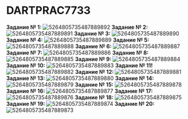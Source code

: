 # DARTPRAC7733
<strong>Задание № 1: </strong>![5264805735487889892](https://github.com/user-attachments/assets/2b4e8111-0964-4046-b8bc-9092b8210362)
<strong>Задание № 2: </strong>![5264805735487889891](https://github.com/user-attachments/assets/609740f1-5fc8-4caf-88fc-f1c529c7f2c4)
<strong>Задание № 3: </strong>![5264805735487889890](https://github.com/user-attachments/assets/88010b0b-96fb-44f4-952d-4864504c7101)
<strong>Задание № 4: </strong>![5264805735487889889](https://github.com/user-attachments/assets/e08eef27-32d4-4691-8892-b99a326f3e2a)
<strong>Задание № 5: </strong>![5264805735487889888](https://github.com/user-attachments/assets/55add9aa-fec6-4775-9eed-d1b9ca8077ba)
<strong>Задание № 6: </strong>![5264805735487889887](https://github.com/user-attachments/assets/d63360d4-419a-4c71-89d5-bb57d2f981df)
<strong>Задание № 7: </strong>![5264805735487889886](https://github.com/user-attachments/assets/9d6ebfa4-b884-4665-8435-258fa842255b)
<strong>Задание № 8: </strong>![5264805735487889885](https://github.com/user-attachments/assets/01100f66-91f4-42f5-993b-022fe0b133c8)
<strong>Задание № 9: </strong>![5264805735487889884](https://github.com/user-attachments/assets/2abbbc7b-db17-4539-9f88-41dd399abe74)
<strong>Задание № 10: </strong>![5264805735487889883](https://github.com/user-attachments/assets/52d316ed-7ea4-4d3c-bf1b-b5755a91b7f9)
<strong>Задание № 11! </strong>![5264805735487889882](https://github.com/user-attachments/assets/0a69f777-bea4-43af-a29a-ca1a288b2cbd)
<strong>Задание № 12: </strong>![5264805735487889881](https://github.com/user-attachments/assets/1f32da41-8a70-46fa-88db-d8de52255557)
<strong>Задание № 13: </strong>![5264805735487889880](https://github.com/user-attachments/assets/9e49b84a-4148-4430-8fa1-5b2f6d1e7373)
<strong>Задание № 14: </strong>![5264805735487889879](https://github.com/user-attachments/assets/329eab3d-bf6b-4f2c-a7ea-39dfcf99fdf7)
<strong>Задание № 15: </strong>![5264805735487889878](https://github.com/user-attachments/assets/06d2c08f-65ce-4b06-b621-88a751b1d1ce)
<strong>Задание № 16: </strong>![5264805735487889877](https://github.com/user-attachments/assets/831759f3-6a44-4f42-bb42-49f498e21dc7)
<strong>Задание № 17: </strong>![5264805735487889876](https://github.com/user-attachments/assets/897fd768-8601-4424-a94e-1bdfc70c89c4)
<strong>Задание № 18: </strong>![5264805735487889875](https://github.com/user-attachments/assets/8a6f0dd8-1bbc-4838-845b-14458fb235e9)
<strong>Задание № 19: </strong>![5264805735487889874](https://github.com/user-attachments/assets/24ebadc1-d24e-457e-a443-90dcb031049c)
<strong>Задание № 20: </strong>![5264805735487889873](https://github.com/user-attachments/assets/1c87ae19-bbe7-482a-b5ca-df63e2130f55)
